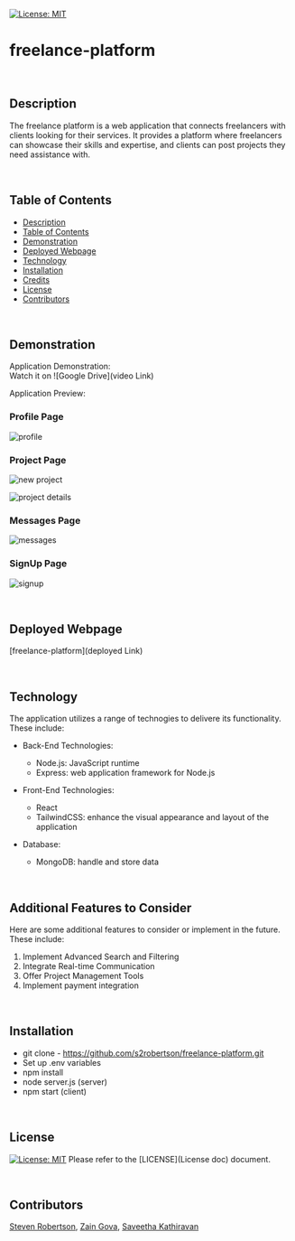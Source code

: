 [![License: MIT](https://img.shields.io/badge/License-MIT-yellow.svg)](https://opensource.org/licenses/MIT)
# freelance-platform

<!-- ![MIT License](https:Image link) -->

<br>

## Description

The freelance platform is a web application that connects freelancers with clients looking for their services. It provides a platform where freelancers can showcase their skills and expertise, and clients can post projects they need assistance with.

<br>

## Table of Contents

- [Description](#description)
- [Table of Contents](#table-of-contents)
- [Demonstration](#demonstration)
- [Deployed Webpage](#deployed-webpage)
- [Technology](#technology)
- [Installation](#installation)
- [Credits](#credits)
- [License](#license)
- [Contributors](#contributors)

<br>

## Demonstration

Application Demonstration:\
Watch it on ![Google Drive](video Link)

Application Preview:

### Profile Page

![profile](./assets/profile.png)

### Project Page

![new project](./assets/newproj.png)

![project details](./assets/projdet.png)

### Messages Page

![messages](./assets/messages.png)

### SignUp Page

![signup](./assets/signup.png)

<br>

## Deployed Webpage

[freelance-platform](deployed Link)

<br>

## Technology

The application utilizes a range of technogies to delivere its functionality. These include:

- Back-End Technologies:

  - Node.js: JavaScript runtime
  - Express: web application framework for Node.js

- Front-End Technologies:

  - React
  - TailwindCSS: enhance the visual appearance and layout of the application

- Database:

  - MongoDB: handle and store data

<br>

## Additional Features to Consider

Here are some additional features to consider or implement in the future. These include:

1. Implement Advanced Search and Filtering
2. Integrate Real-time Communication
3. Offer Project Management Tools
4. Implement payment integration

<br>

## Installation

- git clone - https://github.com/s2robertson/freelance-platform.git
- Set up .env variables
- npm install
- node server.js (server)
- npm start (client)

<br>

## License

[![License: MIT](https://img.shields.io/badge/License-MIT-yellow.svg)](https://opensource.org/licenses/MIT)
Please refer to the [LICENSE](License doc) document.

<br>

## Contributors

[Steven Robertson](https://github.com/s2robertson), [Zain Gova](https://github.com/zaingova), [Saveetha Kathiravan](https://github.com/saveetha17)

